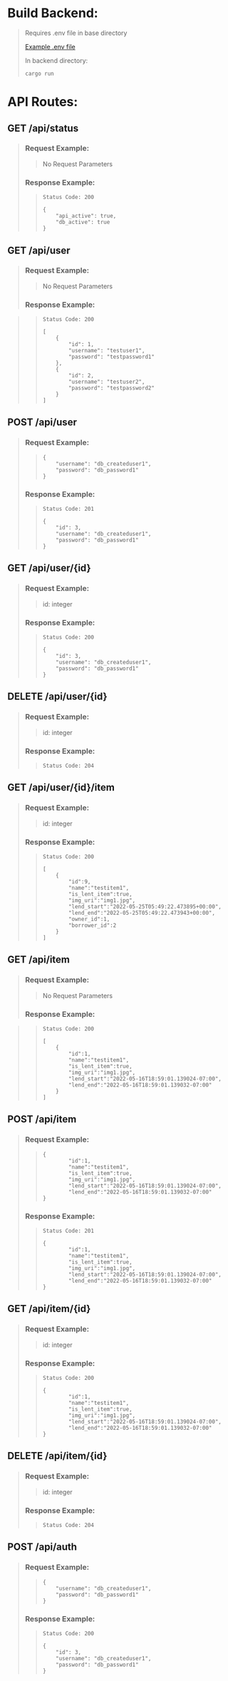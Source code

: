 # Build Backend:
> Requires .env file in base directory
> 
> [Example .env file](../example.env) 
>
> In backend directory: 
> ```
> cargo run
> ```


# API Routes:

## GET /api/status
> ### Request Example:
> > No Request Parameters
> ### Response Example:
> > ```
> > Status Code: 200
> >
> > {
> >     "api_active": true,
> >     "db_active": true
> > }
> > ```


## GET /api/user
> ### Request Example:
> > No Request Parameters
> ### Response Example:

> > ```
> > Status Code: 200
> >
> > [
> >     {
> >         "id": 1,
> >         "username": "testuser1",
> >         "password": "testpassword1"
> >     },
> >     {
> >         "id": 2,
> >         "username": "testuser2",
> >         "password": "testpassword2"
> >     }
> > ]
> > ```

## POST /api/user
> ### Request Example:
> > ```
> > {
> >     "username": "db_createduser1",
> >     "password": "db_password1"
> > }
> > ```
> ### Response Example:
> > ```
> > Status Code: 201
> >
> > {
> >     "id": 3,
> >     "username": "db_createduser1",
> >     "password": "db_password1"
> > }
> > ```

## GET /api/user/{id}
> ### Request Example:
> > id: integer
> ### Response Example:
> > ```
> > Status Code: 200
> >
> > {
> >     "id": 3,
> >     "username": "db_createduser1",
> >     "password": "db_password1"
> > }
> > ```

## DELETE /api/user/{id}
> ### Request Example:
> > id: integer
> ### Response Example:
> > ```
> > Status Code: 204
> > ```

## GET /api/user/{id}/item
> ### Request Example:
> > id: integer
> ### Response Example:
> > ```
> > Status Code: 200
> >
> > [
> >     {
> >         "id":9,
> >         "name":"testitem1",
> >         "is_lent_item":true,
> >         "img_uri":"img1.jpg",
> >         "lend_start":"2022-05-25T05:49:22.473895+00:00",
> >         "lend_end":"2022-05-25T05:49:22.473943+00:00",
> >         "owner_id":1,
> >         "borrower_id":2
> >     }
> > ]
> > ```


## GET /api/item
> ### Request Example:
> > No Request Parameters
> ### Response Example:

> > ```
> > Status Code: 200
> >
> > [
> >     {
> >         "id":1,
> >         "name":"testitem1",
> >         "is_lent_item":true,
> >         "img_uri":"img1.jpg",
> >         "lend_start":"2022-05-16T18:59:01.139024-07:00",
> >         "lend_end":"2022-05-16T18:59:01.139032-07:00"
> >     }
> > ]
> > ```

## POST /api/item
> ### Request Example:
> > ```
> > {
> >         "id":1,
> >         "name":"testitem1",
> >         "is_lent_item":true,
> >         "img_uri":"img1.jpg",
> >         "lend_start":"2022-05-16T18:59:01.139024-07:00",
> >         "lend_end":"2022-05-16T18:59:01.139032-07:00"
> > }
> > ```
> ### Response Example:
> > ```
> > Status Code: 201
> >
> > {
> >         "id":1,
> >         "name":"testitem1",
> >         "is_lent_item":true,
> >         "img_uri":"img1.jpg",
> >         "lend_start":"2022-05-16T18:59:01.139024-07:00",
> >         "lend_end":"2022-05-16T18:59:01.139032-07:00"
> > }
> > ```

## GET /api/item/{id}
> ### Request Example:
> > id: integer
> ### Response Example:
> > ```
> > Status Code: 200
> >
> > {
> >         "id":1,
> >         "name":"testitem1",
> >         "is_lent_item":true,
> >         "img_uri":"img1.jpg",
> >         "lend_start":"2022-05-16T18:59:01.139024-07:00",
> >         "lend_end":"2022-05-16T18:59:01.139032-07:00"
> > }
> > ```

## DELETE /api/item/{id}
> ### Request Example:
> > id: integer
> ### Response Example:
> > ```
> > Status Code: 204
> > ```

## POST /api/auth
> ### Request Example:
> > ```
> > {
> >     "username": "db_createduser1",
> >     "password": "db_password1"
> > }
> > ```
> ### Response Example:
> > ```
> > Status Code: 200
> >
> > {
> >     "id": 3,
> >     "username": "db_createduser1",
> >     "password": "db_password1"
> > }
> > ```